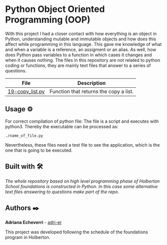 # Python Object Oriented Programming (OOP)

With this project I had a closer contact with how everything is an object in Python, understanding mutable and immutable objects and how does this affect while programming in this language. This gave me knowledge of what and when a variable is a reference, an assigment or an alias. As well, how does Python pass variables to a function in which cases it changes and when it causes nothing. The files in this repository are not related to python coding or functions, they are mainly text files that answer to a series of questions.  

| File      | Description |
| ----------- | ----------- |
| [19-copy_list.py](https://github.com/adri-er/holbertonschool-higher_level_programming/blob/main/0x09-python-everything_is_object/19-copy_list.py) | Function that returns the copy a list. |

## Usage ⚙️

For correct compilation of python file:
The file is a script and executes with python3. Thereby the executable can be processed as:

```
./name_of_file.py
```
Nevertheless, these files need a test file to see the application, which is the one that is going to be executed.


## Built with 🛠️

_The whole repository based on high level programming phase of Holberton School foundations is constructed in Python. In this case some alternative text files answering to questions make part of the repo._

## Authors ✒️

**Adriana Echeverri** - [adri-er](https://github.com/adri-er)


This project was developed following the schedule of the foundations program in Holberton.

